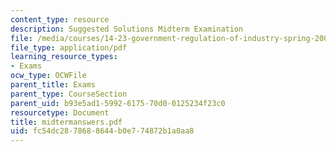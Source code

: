 ```yaml
---
content_type: resource
description: Suggested Solutions Midterm Examination
file: /media/courses/14-23-government-regulation-of-industry-spring-2003/fc54dc2878688644b0e774872b1a0aa8_midtermanswers.pdf
file_type: application/pdf
learning_resource_types:
- Exams
ocw_type: OCWFile
parent_title: Exams
parent_type: CourseSection
parent_uid: b93e5ad1-5992-6175-70d0-0125234f23c0
resourcetype: Document
title: midtermanswers.pdf
uid: fc54dc28-7868-8644-b0e7-74872b1a0aa8
---
```

